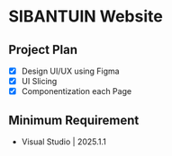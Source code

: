 # SIBANTUIN Website

<!-- ## Background

Skin diseases are often considered normal, but in some cases skin diseases can be dangerous and deadly, moreover skin diseases can be contagious. Skin diseases that appear are sometimes difficult to distinguish because they have almost similar symptoms for the lay eye. Sources circulating on the internet sometimes provide information that is general enough to make it difficult for sufferers to ascertain the skin disease they are experiencing. Eczema, Psoriasis and Dermatitis are skin diseases that have the same skin conditions, namely itching, redness, and inflammation. Therefore, we have the idea to create an application that can help ordinary people to be able to distinguish the skin disease based only on the rash or the redness on the skin. -->

## Project Plan

-   [x] Design UI/UX using Figma
-   [x] UI Slicing
-   [x] Componentization each Page

<!-- ## Features

-   Articles of skin awareness
-   Skin disease detection
-   History detection
-   Bookmark articles -->

## Minimum Requirement

-   Visual Studio | 2025.1.1

<!-- ## Installation Instructions

Fork and clone the forked repository:

```shell
git clone git://github.com/<your_fork>/RashIO-Mobile
```

Navigate into cloned repository:

```shell
cd RashIO-Mobile
```

After everything is done, you can build the application using android studio and run this project.

## Credits

We would like to thank the makers of these cool plugins

-   [Hilt](https://dagger.dev/hilt/)
-   [Retrofit2](https://square.github.io/retrofit/)
-   [Glide](https://github.com/bumptech/glide) -->

